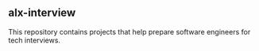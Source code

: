## alx-interview
This repository contains projects that help prepare software engineers for tech interviews.
